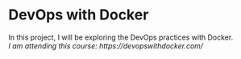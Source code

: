 
<h1>DevOps with Docker</h1>

<div>In this project, I will be exploring the DevOps practices with Docker. </div>

<div> <em>I am attending this course: https://devopswithdocker.com/ </em></div>
